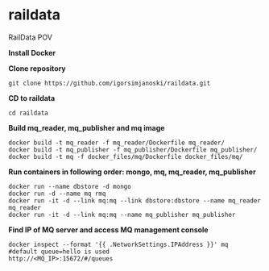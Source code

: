 # raildata
RailData POV

**Install Docker**


**Clone repository**
```
git clone https://github.com/igorsimjanoski/raildata.git
```

**CD to raildata**
```
cd raildata
```

**Build mq_reader, mq_publisher and mq image**
```
docker build -t mq_reader -f mq_reader/Dockerfile mq_reader/ 
docker build -t mq_publisher -f mq_publisher/Dockerfile mq_publisher/ 
docker build -t mq -f docker_files/mq/Dockerfile docker_files/mq/
```

**Run containers in following order: mongo, mq, mq_reader, mq_publisher**
```
docker run --name dbstore -d mongo
docker run -d --name mq rmq
docker run -it -d --link mq:mq --link dbstore:dbstore --name mq_reader mq_reader
docker run -it -d --link mq:mq --name mq_publisher mq_publisher
```

**Find IP of MQ server and access MQ management console**
```
docker inspect --format '{{ .NetworkSettings.IPAddress }}' mq
#default queue=hello is used
http://<MQ_IP>:15672/#/queues
```



